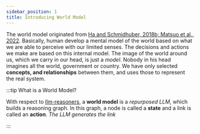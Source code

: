 ```yaml
---
sidebar_position: 1
title: Introducing World Model
---
```


The world model originated from
[Ha and Schmidhuber, 2018b; Matsuo et al., 2022](https://qubitpi.github.io/worldmodels.github.io/). Basically, human
develop a mental model of the world based on what we are able to perceive with our limited senses. The decisions and
actions we make are based on this internal model. The image of the world around us, which we carry in our head, is just
a _model_. Nobody in his head imagines all the world, government or country. We have only selected **concepts, and
relationships** between them, and uses those to represent the real system.

:::tip What is a World Model?

With respect to [llm-reasoners](https://github.com/QubitPi/llm-reasoners), a **world model** is a _repurposed LLM_,
which builds a reasoning graph. In this graph, a node is called a **state** and a link is called an **action**. _The LLM
generates the link_

:::
